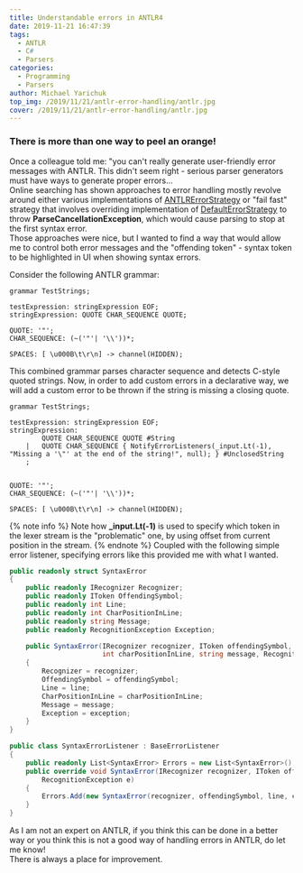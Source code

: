 ```yaml
---
title: Understandable errors in ANTLR4
date: 2019-11-21 16:47:39
tags:
  - ANTLR
  - C#
  - Parsers
categories:
  - Programming
  - Parsers
author: Michael Yarichuk
top_img: /2019/11/21/antlr-error-handling/antlr.jpg
cover: /2019/11/21/antlr-error-handling/antlr.jpg
---
```

### There is more than one way to peel an orange!
Once a colleague told me: "you can't really generate user-friendly error messages with ANTLR. This didn't seem right - serious parser generators must have ways to generate proper errors...  
Online searching has shown approaches to error handling mostly revolve around either various implementations of [ANTLRErrorStrategy](https://www.antlr.org/api/Java/org/antlr/v4/runtime/ANTLRErrorStrategy.html) or "fail fast" strategy that involves overriding implementation of [DefaultErrorStrategy](https://www.antlr.org/api/Java/org/antlr/v4/runtime/DefaultErrorStrategy.html) to throw **ParseCancellationException**, which would cause parsing to stop at the first syntax error.  
Those approaches were nice, but I wanted to find a way that would allow me to control both error messages and the "offending token" - syntax token to be highlighted in UI when showing syntax errors.  
  
Consider the following ANTLR grammar:
``` antlr
grammar TestStrings;

testExpression: stringExpression EOF;
stringExpression: QUOTE CHAR_SEQUENCE QUOTE;

QUOTE: '"';
CHAR_SEQUENCE: (~('"'| '\\'))*;

SPACES: [ \u000B\t\r\n] -> channel(HIDDEN);
```
This combined grammar parses character sequence and detects C-style quoted strings. Now, in order to add custom errors in a declarative way, we will add a custom error to be thrown if the string is missing a closing quote. 
``` antlr
grammar TestStrings;

testExpression: stringExpression EOF;
stringExpression:       
        QUOTE CHAR_SEQUENCE QUOTE #String
    |   QUOTE CHAR_SEQUENCE { NotifyErrorListeners(_input.Lt(-1), "Missing a '\"' at the end of the string!", null); } #UnclosedString  
    ;


QUOTE: '"';
CHAR_SEQUENCE: (~('"'| '\\'))*;

SPACES: [ \u000B\t\r\n] -> channel(HIDDEN);
```
{% note info %}
Note how **_input.Lt(-1)** is used to specify which token in the lexer stream is the "problematic" one, by using offset from current position in the stream. 
{% endnote %}
Coupled with the following simple error listener, specifying errors like this provided me with what I wanted.

``` cs
public readonly struct SyntaxError
{
    public readonly IRecognizer Recognizer;
    public readonly IToken OffendingSymbol;
    public readonly int Line;
    public readonly int CharPositionInLine;
    public readonly string Message;
    public readonly RecognitionException Exception;

    public SyntaxError(IRecognizer recognizer, IToken offendingSymbol, int line, 
                       int charPositionInLine, string message, RecognitionException exception)
    {
        Recognizer = recognizer;
        OffendingSymbol = offendingSymbol;
        Line = line;
        CharPositionInLine = charPositionInLine;
        Message = message;
        Exception = exception;
    }
}

public class SyntaxErrorListener : BaseErrorListener
{
    public readonly List<SyntaxError> Errors = new List<SyntaxError>();
    public override void SyntaxError(IRecognizer recognizer, IToken offendingSymbol, int line, int charPositionInLine, string msg,
        RecognitionException e)
    {
        Errors.Add(new SyntaxError(recognizer, offendingSymbol, line, charPositionInLine, msg, e));
    }
}
```

As I am not an expert on ANTLR, if you think this can be done in a better way or you think this is not a good way of handling errors in ANTLR, do let me know!<br/>There is always a place for improvement.
